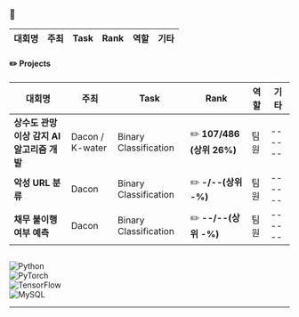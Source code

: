 ### 🏅
| 대회명 | 주최 | Task | Rank | 역할 | 기타 |
|--------|------|------|------|------|------|

#### ✏️ Projects
| 대회명 | 주최 | Task | Rank | 역할 | 기타 | 
|--------|------|------|------|------|------|
| **상수도 관망 이상 감지 AI 알고리즘 개발** | Dacon / K-water | Binary Classification | ✏️ **107/486 (상위 26%)** | 팀원 |------|
| **악성 URL 분류** | Dacon  | Binary Classification | ✏️ **-/--(상위 -%)** | 팀원 |------|
| **채무 불이행 여부 예측** | Dacon |  Binary Classification | ✏️ **--/--(상위 -%)** | 팀원 |------|

##  
![Python](https://img.shields.io/badge/Python-3776AB?style=for-the-badge&logo=python&logoColor=white)  
![PyTorch](https://img.shields.io/badge/PyTorch-EE4C2C?style=for-the-badge&logo=pytorch&logoColor=white)  
![TensorFlow](https://img.shields.io/badge/TensorFlow-FF6F00?style=for-the-badge&logo=tensorflow&logoColor=white)  
![MySQL](https://img.shields.io/badge/MySQL-4479A1?style=for-the-badge&logo=mysql&logoColor=white)  

              
---

